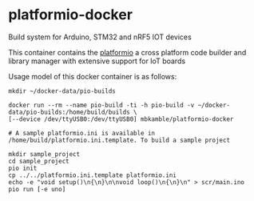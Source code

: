 # platformio-docker
Build system for Arduino, STM32 and nRF5 IOT devices

This container contains the [platformio](https://platformio.org) a cross platform code builder and library manager with extensive support for IoT boards

Usage model of this docker container is as follows:
```
mkdir ~/docker-data/pio-builds

docker run --rm --name pio-build -ti -h pio-build -v ~/docker-data/pio-builds:/home/build/builds \
[--device /dev/ttyUSB0:/dev/ttyUSB0] mbkamble/platformio-docker

# A sample platformio.ini is available in /home/build/platformio.ini.template. To build a sample project

mkdir sample_project
cd sample_project
pio init
cp ../../platformio.ini.template platformio.ini
echo -e "void setup()\n{\n}\n\nvoid loop()\n{\n}\n" > scr/main.ino
pio run [-e uno]
```
